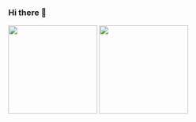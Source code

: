 ### Hi there 👋
<div>
 <img height="180em" src="https://github-readme-stats.vercel.app/api?username=anuraghazra&show_icons=true&theme=dark"/>
 <img height="180em" src="https://github-readme-stats.vercel.app/api/top-langs/?username=rodrigo02souza&theme=dark"/>
</div>

##
